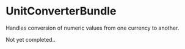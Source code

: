UnitConverterBundle
==============

Handles conversion of numeric values from one currency to another.

Not yet completed..
